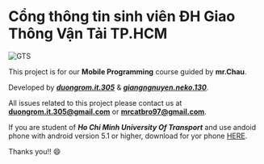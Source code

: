 # Cổng thông tin sinh viên ĐH Giao Thông Vận Tải TP.HCM

![GTS](https://ut.edu.vn/public/img/images/Tin2017/7-11%20Nhan%20dien%20thuong%20hieu.jpg)

This project is for our **Mobile Programming** course guided by **mr.Chau**.

Developed by [***duongrom.it.305***](https://www.facebook.com/duongrom.it.305) & [***giangngnuyen.neko.130***](https://www.facebook.com/kuro.neko.sora.ni.tobu).

All issues related to this project please contact us at **duongrom.it.305@gmail.com** or **mrcatbro97@gmail.com**.

If you are student of ***Ho Chi Minh University Of Transport*** and use andoid phone with android version 5.1 or higher, download for yor phone [HERE](https://drive.google.com/open?id=1_QiiB-T8nXUCAzpWqZ2jvI4wECJqtFFc).


Thanks you!! :smile:
